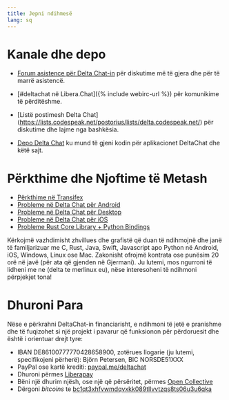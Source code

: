 ```yaml
---
title: Jepni ndihmesë
lang: sq
---
```


# Kanale dhe depo

- [Forum asistence për Delta Chat-in](https://support.delta.chat) për
  diskutime më të gjera dhe për të marrë asistencë.

- [#deltachat në Libera.Chat]({% include webirc-url %}) për komunikime të përditëshme.

- [Listë postimesh Delta Chat]
  (https://lists.codespeak.net/postorius/lists/delta.codespeak.net/) 
  për diskutime dhe lajme nga bashkësia.

- [Depo Delta Chat](https://github.com/deltachat/) ku mund të gjeni 
 kodin për aplikacionet DeltaChat dhe këtë sajt.

# Përkthime dhe Njoftime të Metash 

- [Përkthime në Transifex](https://www.transifex.com/delta-chat/public/)
- [Probleme në Delta Chat për Android](https://github.com/deltachat/deltachat-android/issues)
- [Probleme në Delta Chat për Desktop](https://github.com/deltachat/deltachat-desktop/issues)
- [Probleme në Delta Chat për iOS](https://github.com/deltachat/deltachat-ios/issues)
- [Probleme Rust Core Library + Python Bindings](https://github.com/deltachat/deltachat-core-rust/issues)

Kërkojmë vazhdimisht zhvillues dhe grafistë që duan të ndihmojnë dhe janë të familjarizuar me 
C, Rust, Java, Swift, Javascript apo Python në Android, iOS, Windows, Linux ose Mac.
Zakonisht ofrojmë kontrata ose punësim 20 orë në javë (për ata që gjenden në Gjermani). 
Ju lutemi, mos ngurroni të lidheni me ne (delta te merlinux eu), nëse interesoheni të ndihmoni përpjekjet tona!


# Dhuroni Para 

Nëse e përkrahni DeltaChat-in financiarisht, e ndihmoni të jetë e pranishme dhe të fuqizohet si një projekt i pavarur që funksionon për përdoruesit dhe është i orientuar drejt tyre: 

- IBAN DE86100777770428658900, zotërues llogarie (ju lutemi, specifikojeni përherë): Björn Petersen, BIC NORSDE51XXX
- PayPal ose kartë krediti: [paypal.me/deltachat](https://paypal.me/deltachat/20)
- Dhuroni përmes [Liberapay](https://liberapay.com/delta.chat/)
- Bëni një dhurim njësh, ose një që përsëritet, përmes [Open Collective](https://opencollective.com/delta-chat/donate)
- Dërgoni <em>bitcoins</em> te [bc1qt3xhfvwmdqvxkk089tllvvtzqs8ts06u3u6qka](bitcoin:18e3zwis2raitdZVhEhHHT7xG6oXsZte9L)

